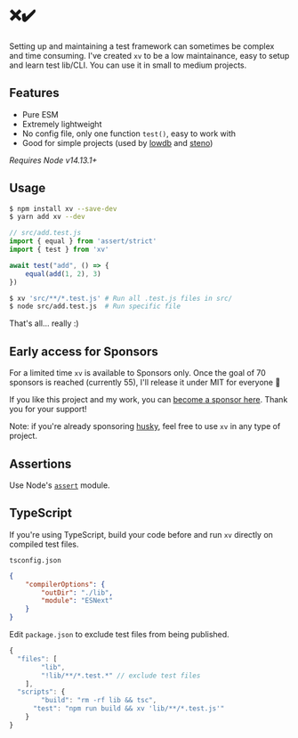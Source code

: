 # :x::heavy_check_mark:

Setting up and maintaining a test framework can sometimes be complex and time consuming. I've created `xv` to be a low maintainance, easy to setup and learn test lib/CLI. You can use it in small to medium projects.

## Features

* Pure ESM
* Extremely lightweight
* No config file, only one function `test()`, easy to work with
* Good for simple projects (used by [lowdb](https://github.com/typicode/lowdb) and [steno](https://github.com/typicode/steno))

_Requires Node v14.13.1+_

## Usage

```sh
$ npm install xv --save-dev
$ yarn add xv --dev
```

```js
// src/add.test.js
import { equal } from 'assert/strict'
import { test } from 'xv'

await test("add", () => {
	equal(add(1, 2), 3)
})
```

```sh
$ xv 'src/**/*.test.js' # Run all .test.js files in src/
$ node src/add.test.js  # Run specific file
```

That's all... really :)

## Early access for Sponsors

For a limited time `xv` is available to Sponsors only. Once the goal of 70 sponsors is reached (currently 55), I'll release it under MIT for everyone 🎉

If you like this project and my work, you can [become a sponsor here](https://github.com/sponsors/typicode). Thank you for your support!

Note: if you're already sponsoring [husky](https://github.com/typicode/husky), feel free to use `xv` in any type of project.


## Assertions

Use Node's [`assert`](https://nodejs.org/api/assert.html) module.

## TypeScript

If you're using TypeScript, build your code before and run `xv` directly on compiled test files.

`tsconfig.json`

```json
{
	"compilerOptions": {
		"outDir": "./lib",
		"module": "ESNext"
	}
}
```

Edit `package.json` to exclude test files from being published.

```js
{
  "files": [
		"lib",
		"!lib/**/*.test.*" // exclude test files
	],
  "scripts": {
		"build": "rm -rf lib && tsc",
	  "test": "npm run build && xv 'lib/**/*.test.js'"
	}
}
```
